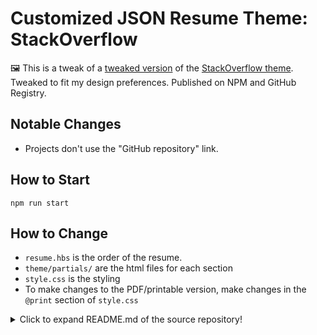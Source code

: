 # Customized JSON Resume Theme: StackOverflow

🖼️ This is a tweak of a [tweaked version](https://github.com/anthonyjdella/customized-jsonresume-theme-stackoverflow/) of the [StackOverflow theme](https://github.com/phoinixi/jsonresume-theme-stackoverflow). Tweaked to fit my design preferences. Published on NPM and GitHub Registry.

## Notable Changes

* Projects don't use the "GitHub repository" link.

## How to Start

`npm run start`

## How to Change

* `resume.hbs` is the order of the resume.
* `theme/partials/` are the html files for each section
* `style.css` is the styling
* To make changes to the PDF/printable version, make changes in the `@print` section of `style.css`

<details>
  <summary>Click to expand README.md of the source repository!</summary>

# Stack Overflow theme for jsonresume [![npm version](https://badge.fury.io/js/jsonresume-theme-stackoverflow.svg)](http://badge.fury.io/js/jsonresume-theme-stackoverflow)

**Printable version with custom CSS**

[DEMO](https://themes.jsonresume.org/theme/stackoverflow)

## Getting started

### Install the command line

Create your resume in json on [jsonresume](https://jsonresume.org)

The official [resume-cli](https://github.com/jsonresume/resume-cli) to run the development server.

Go ahead and install it:

```
npm install -g resume-cli
```

### Install and serve theme

Clone the repository

```
git clone https://github.com/francescoes/jsonresume-theme-stackoverflow.git
```

And simply run:

```
resume serve
```

You should now see this message:

```
Preview: http://localhost:4000
Press ctrl-c to stop
```

To build your own resume, create a 'resume.json' file in the current folder and follow the [json resume schema](https://jsonresume.org/schema/)

### Social Profiles Icons

**Profiles supported with brand colors:**

github, stack overflow, linkedin, dribbble, twitter, facebook, pinterest, instagram, soundcloud, wordpress, youtube, flickr, google plus, tumblr, foursquare.

To have a social icon close the social link profile (or username) it is enough to set a `network` the name of the Social Network (es: 'Stack Overflow').

#### Support to extra fields

With stackoverflow theme it is possible to add:

- `keywords` to each 'work', 'publication' and 'volunteer' item
- `summary` to each 'interests' and 'education' item
- `location` to each 'work', 'education' and 'volunteer' item
- `birth` to 'basics'

example of the extra `location` object: 

```
"location": {
  "city": "Zürich",
  "countryCode": "CH",
  "region": "Switzerland"
} 
```
example of the extra `birth` object:

```
"birth": {
  "place": "New York",
  "state": "USA",
  "date": "1988"
}
```

## Contribution

Fork the project, add your feature (or fix your bug) and open a pull request OR

[Open an issue](https://github.com/francescoes/jsonresume-theme-stackoverflow/issues/new) if you find find or if you would like to have extra fields or changes 

## License

Available under the [MIT license](http://opensource.org/licenses/mit-license.php).

